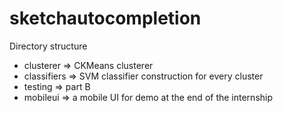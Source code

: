 # sketchautocompletion
Directory structure

* clusterer => CKMeans clusterer
* classifiers => SVM classifier construction for every cluster
* testing => part B
* mobileui => a mobile UI for demo at the end of the internship

